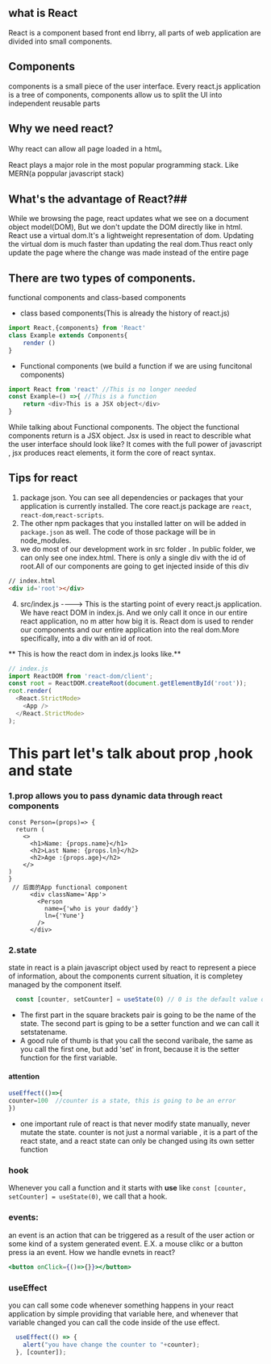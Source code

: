 ## what is React ##
React is a component based front end librry, all parts of web application are divided into small components.

## Components ##
components is a small piece of the user interface. Every react.js application is a tree of components, components allow us to split the UI into independent reusable parts

## Why we need react?
Why react can allow all page loaded in a html。

React plays a major role in the most popular programming stack. Like MERN(a poppular javascript stack)

## What's the advantage of React?##
While we browsing the page, react updates what we see on a document object model(DOM), But we don't update the DOM directly like in html. React use a virtual dom.It's a lightweight representation of dom. Updating the virtual dom is much faster than updating the real dom.Thus react only update the page where the change was made instead of the entire page


## There are two types of components. ##
functional components and class-based components

- class based components(This is already the history of react.js)

```JavaScript
import React,{components} from 'React'
class Example extends Components{
    render ()
}
```

- Functional components (we build a function if we are using funcitonal components)

```JavaScript
import React from 'react' //This is no longer needed
const Example=() =>{ //This is a function
    return <div>This is a JSX object</div>
}
```
While talking about Functional components. The object the functional components return is a JSX object. Jsx is used in react to describle what the user interface should look like? It comes with the full power of javascript , jsx produces react elements, it form the core of react syntax.

## Tips for react
1. package json. You can see all dependencies or packages that your application is currently installed. The core react.js package are ```react```, ```react-dom```,```react-scripts```.
2. The other npm packages that you installed latter on will be added in ```package.json``` as well. The code of those package will be in node_modules.
3. we do most of our development work in src folder . In public folder, we can only see one index.html. There is only a single div with the id of root.All of our components are going to get injected inside of this div
```html
// index.html
<div id='root'></div>
```
4. src/index.js ----> This is the starting point of every react.js application. We have react DOM in index.js. And we only call it once in our entire react application, no m atter how big it is. React dom is used to render our components and our entire application into the real dom.More specifically, into a div with an id of root.

** This is how the react dom in index.js looks like.**
```JavaScript
// index.js
import ReactDOM from 'react-dom/client';
const root = ReactDOM.createRoot(document.getElementById('root'));
root.render(
  <React.StrictMode>
    <App />
  </React.StrictMode>
);

```
# This part let's talk about prop ,hook and state

### 1.prop allows you to pass dynamic data through react components

```Jsx
const Person=(props)=> {
  return (
    <>
      <h1>Name: {props.name}</h1>
      <h2>Last Name: {props.ln}</h2>
      <h2>Age :{props.age}</h2>
    </>
)
}
 // 后面的App functional component
      <div className='App'>
        <Person
          name={'who is your daddy'}
          ln={'Yune'}
        />
      </div>
```
### 2.state 
 state in react is a plain javascript object used by react to represent a piece of information, about the components current situation, it is completey managed by the component itself.
```jsx
  const [counter, setCounter] = useState(0) // 0 is the default value of count
```
- The first part in the square brackets pair is going to be the  name of the state. The second part is gping to be a setter function and we can call it setstatename. 
- A good rule of thumb is that you call the second varibale, the same as you  call the first one, but add 'set' in front, because it is the setter function for the first variable.

#### attention

```jsx
useEffect(()=>{
counter=100  //counter is a state, this is going to be an error
})
```
- one important rule of react is that never modify state manually, never mutate the state. counter is not just a normal variable , it is a part of the react state, and a react state can only be changed using its own setter function

### hook
Whenever you call a function and it starts with **use** like ```const [counter, setCounter] = useState(0)```, we call that a hook.

### events:
an event is an action that can be triggered as a result of the user action or some kind of a system generated event. E.X. a mouse clikc or a button press ia an event.
How we handle evnets in react?
```jsx
<button onClick={()=>{}}></button>
```

### useEffect
you can call some code whenever something happens in your react application by simple providing that variable here, and whenever that variable changed you can call the code inside of the use effect.
```jsx
  useEffect(() => {
    alert("you have change the counter to "+counter);
  }, [counter]);
```